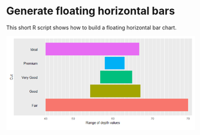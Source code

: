 # Generate floating horizontal bars

This short R script shows how to build a floating horizontal bar chart.

![diamond depth](https://raw.githubusercontent.com/mihobu/R-Help/master/ggplot/ggplot-floating-bars/bars.png "diamond depth")

